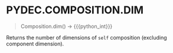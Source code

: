 # PYDEC.COMPOSITION.DIM
> Composition.dim() →  {{{python_int}}}

Returns the number of dimensions of `self` composition (excluding component dimension).